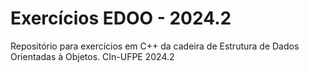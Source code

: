 # Exercícios EDOO - 2024.2
Repositório para exercícios em C++ da cadeira de Estrutura de Dados Orientadas à Objetos. CIn-UFPE 2024.2